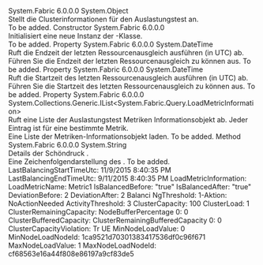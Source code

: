<Type Name="ClusterLoadInformation" FullName="System.Fabric.Query.ClusterLoadInformation">
  <TypeSignature Language="C#" Value="public class ClusterLoadInformation" />
  <TypeSignature Language="ILAsm" Value=".class public auto ansi beforefieldinit ClusterLoadInformation extends System.Object" />
  <TypeSignature Language="DocId" Value="T:System.Fabric.Query.ClusterLoadInformation" />
  <TypeSignature Language="VB.NET" Value="Public Class ClusterLoadInformation" />
  <TypeSignature Language="F#" Value="type ClusterLoadInformation = class" />
  <AssemblyInfo>
    <AssemblyName>System.Fabric</AssemblyName>
    <AssemblyVersion>6.0.0.0</AssemblyVersion>
  </AssemblyInfo>
  <Base>
    <BaseTypeName>System.Object</BaseTypeName>
  </Base>
  <Interfaces />
  <Docs>
    <summary>
      <para>Stellt die Clusterinformationen für den Auslastungstest an.</para>
    </summary>
    <remarks>To be added.</remarks>
  </Docs>
  <Members>
    <Member MemberName=".ctor">
      <MemberSignature Language="C#" Value="public ClusterLoadInformation ();" />
      <MemberSignature Language="ILAsm" Value=".method public hidebysig specialname rtspecialname instance void .ctor() cil managed" />
      <MemberSignature Language="DocId" Value="M:System.Fabric.Query.ClusterLoadInformation.#ctor" />
      <MemberSignature Language="VB.NET" Value="Public Sub New ()" />
      <MemberType>Constructor</MemberType>
      <AssemblyInfo>
        <AssemblyName>System.Fabric</AssemblyName>
        <AssemblyVersion>6.0.0.0</AssemblyVersion>
      </AssemblyInfo>
      <Parameters />
      <Docs>
        <summary>
          <para>Initialisiert eine neue Instanz der <see cref="T:System.Fabric.Query.ClusterLoadInformation" />-Klasse.</para>
        </summary>
        <remarks>To be added.</remarks>
      </Docs>
    </Member>
    <Member MemberName="LastBalancingEndTimeUtc">
      <MemberSignature Language="C#" Value="public DateTime LastBalancingEndTimeUtc { get; }" />
      <MemberSignature Language="ILAsm" Value=".property instance valuetype System.DateTime LastBalancingEndTimeUtc" />
      <MemberSignature Language="DocId" Value="P:System.Fabric.Query.ClusterLoadInformation.LastBalancingEndTimeUtc" />
      <MemberSignature Language="VB.NET" Value="Public ReadOnly Property LastBalancingEndTimeUtc As DateTime" />
      <MemberSignature Language="F#" Value="member this.LastBalancingEndTimeUtc : DateTime" Usage="System.Fabric.Query.ClusterLoadInformation.LastBalancingEndTimeUtc" />
      <MemberType>Property</MemberType>
      <AssemblyInfo>
        <AssemblyName>System.Fabric</AssemblyName>
        <AssemblyVersion>6.0.0.0</AssemblyVersion>
      </AssemblyInfo>
      <ReturnValue>
        <ReturnType>System.DateTime</ReturnType>
      </ReturnValue>
      <Docs>
        <summary>
          <para>Ruft die Endzeit der letzten Ressourcenausgleich ausführen (in UTC) ab.</para>
        </summary>
        <value>
          <para>Führen Sie die Endzeit der letzten Ressourcenausgleich zu können aus.</para>
        </value>
        <remarks>To be added.</remarks>
      </Docs>
    </Member>
    <Member MemberName="LastBalancingStartTimeUtc">
      <MemberSignature Language="C#" Value="public DateTime LastBalancingStartTimeUtc { get; }" />
      <MemberSignature Language="ILAsm" Value=".property instance valuetype System.DateTime LastBalancingStartTimeUtc" />
      <MemberSignature Language="DocId" Value="P:System.Fabric.Query.ClusterLoadInformation.LastBalancingStartTimeUtc" />
      <MemberSignature Language="VB.NET" Value="Public ReadOnly Property LastBalancingStartTimeUtc As DateTime" />
      <MemberSignature Language="F#" Value="member this.LastBalancingStartTimeUtc : DateTime" Usage="System.Fabric.Query.ClusterLoadInformation.LastBalancingStartTimeUtc" />
      <MemberType>Property</MemberType>
      <AssemblyInfo>
        <AssemblyName>System.Fabric</AssemblyName>
        <AssemblyVersion>6.0.0.0</AssemblyVersion>
      </AssemblyInfo>
      <ReturnValue>
        <ReturnType>System.DateTime</ReturnType>
      </ReturnValue>
      <Docs>
        <summary>
          <para>Ruft die Startzeit des letzten Ressourcenausgleich ausführen (in UTC) ab.</para>
        </summary>
        <value>
          <para>Führen Sie die Startzeit des letzten Ressourcenausgleich zu können aus.</para>
        </value>
        <remarks>To be added.</remarks>
      </Docs>
    </Member>
    <Member MemberName="LoadMetricInformationList">
      <MemberSignature Language="C#" Value="public System.Collections.Generic.IList&lt;System.Fabric.Query.LoadMetricInformation&gt; LoadMetricInformationList { get; }" />
      <MemberSignature Language="ILAsm" Value=".property instance class System.Collections.Generic.IList`1&lt;class System.Fabric.Query.LoadMetricInformation&gt; LoadMetricInformationList" />
      <MemberSignature Language="DocId" Value="P:System.Fabric.Query.ClusterLoadInformation.LoadMetricInformationList" />
      <MemberSignature Language="VB.NET" Value="Public ReadOnly Property LoadMetricInformationList As IList(Of LoadMetricInformation)" />
      <MemberSignature Language="F#" Value="member this.LoadMetricInformationList : System.Collections.Generic.IList&lt;System.Fabric.Query.LoadMetricInformation&gt;" Usage="System.Fabric.Query.ClusterLoadInformation.LoadMetricInformationList" />
      <MemberType>Property</MemberType>
      <AssemblyInfo>
        <AssemblyName>System.Fabric</AssemblyName>
        <AssemblyVersion>6.0.0.0</AssemblyVersion>
      </AssemblyInfo>
      <ReturnValue>
        <ReturnType>System.Collections.Generic.IList&lt;System.Fabric.Query.LoadMetricInformation&gt;</ReturnType>
      </ReturnValue>
      <Docs>
        <summary>
          <para>Ruft eine Liste der Auslastungstest Metriken Informationsobjekt ab. Jeder Eintrag ist für eine bestimmte Metrik.</para>
        </summary>
        <value>
          <para>Eine Liste der Metriken-Informationsobjekt laden.</para>
        </value>
        <remarks>To be added.</remarks>
      </Docs>
    </Member>
    <Member MemberName="ToString">
      <MemberSignature Language="C#" Value="public override string ToString ();" />
      <MemberSignature Language="ILAsm" Value=".method public hidebysig virtual instance string ToString() cil managed" />
      <MemberSignature Language="DocId" Value="M:System.Fabric.Query.ClusterLoadInformation.ToString" />
      <MemberSignature Language="VB.NET" Value="Public Overrides Function ToString () As String" />
      <MemberSignature Language="F#" Value="override this.ToString : unit -&gt; string" Usage="clusterLoadInformation.ToString " />
      <MemberType>Method</MemberType>
      <AssemblyInfo>
        <AssemblyName>System.Fabric</AssemblyName>
        <AssemblyVersion>6.0.0.0</AssemblyVersion>
      </AssemblyInfo>
      <ReturnValue>
        <ReturnType>System.String</ReturnType>
      </ReturnValue>
      <Parameters />
      <Docs>
        <summary>
          <para>
            Details der Schöndruck <see cref="T:System.Fabric.Query.ClusterLoadInformation" />.
            </para>
        </summary>
        <returns>Eine Zeichenfolgendarstellung des <see cref="T:System.Fabric.Query.ClusterLoadInformation" />.</returns>
        <remarks>To be added.</remarks>
        <example>
            LastBalancingStartTimeUtc: 11/9/2015 8:40:35 PM LastBalancingEndTimeUtc: 9/11/2015 8:40:35 PM LoadMetricInformation: LoadMetricName: Metric1 IsBalancedBefore: "true" IsBalancedAfter: "true" DeviationBefore: 2 DeviationAfter: 2 Balanci NgThreshold: 1-Aktion: NoActionNeeded ActivityThreshold: 3 ClusterCapacity: 100 ClusterLoad: 1 ClusterRemainingCapacity: NodeBufferPercentage 0: 0 ClusterBufferedCapacity: ClusterRemainingBufferedCapacity 0: 0 ClusterCapacityViolation: Tr UE MinNodeLoadValue: 0 MinNodeLoadNodeId: 1ca9521d70301383417536df0c96f671 MaxNodeLoadValue: 1 MaxNodeLoadNodeId: cf68563e16a44f808e86197a9cf83de5
            </example>
      </Docs>
    </Member>
  </Members>
</Type>